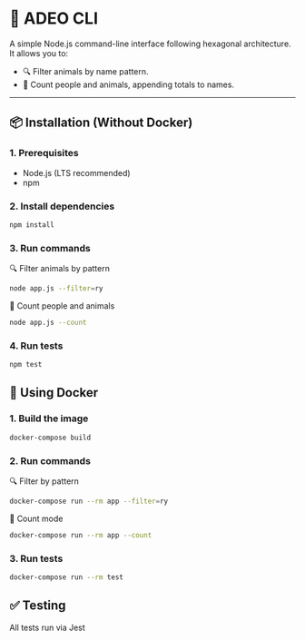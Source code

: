 # 🐾 ADEO CLI

A simple Node.js command-line interface following hexagonal architecture. It allows you to:

- 🔍 Filter animals by name pattern.
- 🔢 Count people and animals, appending totals to names.

---

## 📦 Installation (Without Docker)

### 1. Prerequisites

- Node.js (LTS recommended)
- npm

### 2. Install dependencies

```bash
npm install
```

### 3. Run commands

🔍 Filter animals by pattern
```bash
node app.js --filter=ry
````

🔢 Count people and animals
```bash
node app.js --count
```

### 4. Run tests
```bash
npm test
```

## 🐳 Using Docker

### 1. Build the image

```bash
docker-compose build
```

### 2. Run commands

🔍 Filter by pattern
```bash
docker-compose run --rm app --filter=ry
```

🔢 Count mode
```bash
docker-compose run --rm app --count
```

### 3. Run tests

```bash
docker-compose run --rm test
```

## ✅ Testing

All tests run via Jest
